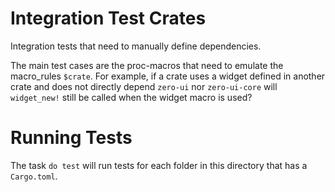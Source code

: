 # Integration Test Crates

Integration tests that need to manually define dependencies.

The main test cases are the proc-macros that need to emulate the macro_rules `$crate`.
For example, if a crate uses a widget defined in another crate and does not directly depend `zero-ui` nor `zero-ui-core` will
`widget_new!` still be called when the widget macro is used?

# Running Tests

The task `do test` will run tests for each folder in this directory that has a `Cargo.toml`.